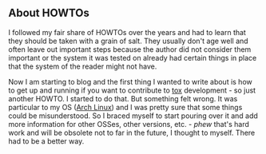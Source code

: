 ## About HOWTOs

I followed my fair share of HOWTOs over the years and had to learn that they should be taken with a grain of salt. They usually don't age well and often leave out important steps because the author did not consider them important or the system it was tested on already had certain things in place that the system of the reader might not have.

Now I am starting to blog and the first thing I wanted to write about is how to get up and running if you want to contribute to [tox](https://tox.readthedocs.io) development - so just another HOWTO. I started to do that. But something felt wrong. It was particular to my OS ([Arch Linux](https://www.archlinux.org/)) and I was pretty sure that some things could be misunderstood. So I braced myself to start pouring over it and add more information for other OSSes, other versions, etc. - *phew* that's hard work and will be obsolete not to far in the future, I thought to myself. There had to be a better way.

